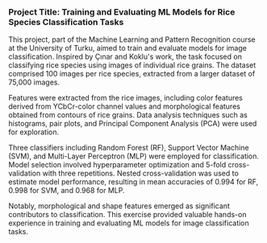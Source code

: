 ### Project Title: Training and Evaluating ML Models for Rice Species Classification Tasks

This project, part of the Machine Learning and Pattern Recognition course at the University of Turku, aimed to train and evaluate models for image classification. Inspired by Çınar and Koklu's work, the task focused on classifying rice species using images of individual rice grains. The dataset comprised 100 images per rice species, extracted from a larger dataset of 75,000 images.

Features were extracted from the rice images, including color features derived from YCbCr-color channel values and morphological features obtained from contours of rice grains. Data analysis techniques such as histograms, pair plots, and Principal Component Analysis (PCA) were used for exploration.

Three classifiers including Random Forest (RF), Support Vector Machine (SVM), and Multi-Layer Perceptron (MLP) were employed for classification. Model selection involved hyperparameter optimization and 5-fold cross-validation with three repetitions. Nested cross-validation was used to estimate model performance, resulting in mean accuracies of 0.994 for RF, 0.998 for SVM, and 0.968 for MLP.

Notably, morphological and shape features emerged as significant contributors to classification. This exercise provided valuable hands-on experience in training and evaluating ML models for image classification tasks.
